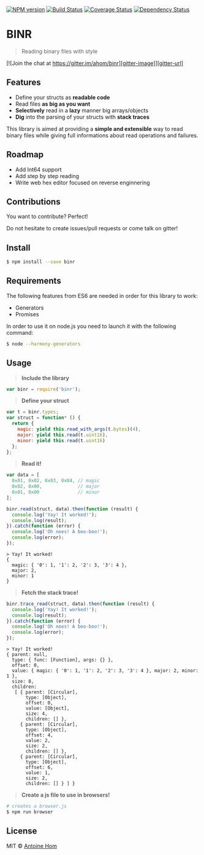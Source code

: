 [![NPM version][npm-image]][npm-url] [![Build Status][travis-image]][travis-url] [![Coverage Status][coveralls-image]][coveralls-url]  [![Dependency Status][daviddm-url]][daviddm-image]

# BINR

> Reading binary files with style

[![Join the chat at https://gitter.im/ahom/binr][gitter-image]][gitter-url]

## Features
- Define your structs as **readable code**
- Read files **as big as you want**
- **Selectively** read in a **lazy** manner big arrays/objects
- **Dig** into the parsing of your structs with **stack traces**

This library is aimed at providing a **simple and extensible** way to read binary files while giving full informations about read operations and failures.

## Roadmap
- Add Int64 support
- Add step by step reading
- Write web hex editor focused on reverse enginnering

## Contributions
You want to contribute? Perfect!

Do not hesitate to create issues/pull requests or come talk on gitter!

## Install

```sh
$ npm install --save binr
```

## Requirements
The following features from ES6 are needed in order for this library to work:
- Generators
- Promises

In order to use it on node.js you need to launch it with the following command:
```sh
$ node --harmony-generators
```

## Usage

> **Include the library**

```js
var binr = require('binr');
```

> **Define your struct**

```js
var t = binr.types;
var struct = function* () {
  return {
    magic: yield this.read_with_args(t.bytes)(4),
    major: yield this.read(t.uint16),
    minor: yield this.read(t.uint16)
  };
};
```

> **Read it!**

```js
var data = [
  0x01, 0x02, 0x03, 0x04, // magic
  0x02, 0x00,             // major
  0x01, 0x00              // minor
];

binr.read(struct, data).then(function (result) {
  console.log('Yay! It worked!');
  console.log(result);
}).catch(function (error) {
  console.log('Oh noes! A boo-boo!');
  console.log(error);
});
```
```
> Yay! It worked!
{
  magic: { '0': 1, '1': 2, '2': 3, '3': 4 },
  major: 2,
  minor: 1
}
```

> **Fetch the stack trace!**

```js
binr.trace_read(struct, data).then(function (result) {
  console.log('Yay! It worked!');
  console.log(result);
}).catch(function (error) {
  console.log('Oh noes! A boo-boo!');
  console.log(error);
});
```

```
> Yay! It worked!
{ parent: null,
  type: { func: [Function], args: {} },
  offset: 0,
  value: { magic: { '0': 1, '1': 2, '2': 3, '3': 4 }, major: 2, minor: 1 },
  size: 8,
  children:
   [ { parent: [Circular],
       type: [Object],
       offset: 0,
       value: [Object],
       size: 4,
       children: [] },
     { parent: [Circular],
       type: [Object],
       offset: 4,
       value: 2,
       size: 2,
       children: [] },
     { parent: [Circular],
       type: [Object],
       offset: 6,
       value: 1,
       size: 2,
       children: [] } ] }
```

> **Create a js file to use in browsers!**

```sh
# creates a browser.js
$ npm run browser
```

## License

MIT © [Antoine Hom]()


[npm-url]: https://npmjs.org/package/binr
[npm-image]: https://badge.fury.io/js/binr.svg
[travis-url]: https://travis-ci.org/ahom/binr
[travis-image]: https://travis-ci.org/ahom/binr.svg?branch=master
[daviddm-url]: https://david-dm.org/ahom/binr.svg?theme=shields.io
[daviddm-image]: https://david-dm.org/ahom/binr
[coveralls-url]: https://coveralls.io/r/ahom/binr?branch=master
[coveralls-image]: https://coveralls.io/repos/ahom/binr/badge.svg?branch=master
[gitter-url]: https://gitter.im/ahom/binr?utm_source=badge&utm_medium=badge&utm_campaign=pr-badge&utm_content=badge
[gitter-image]: https://badges.gitter.im/Join%20Chat.svg
